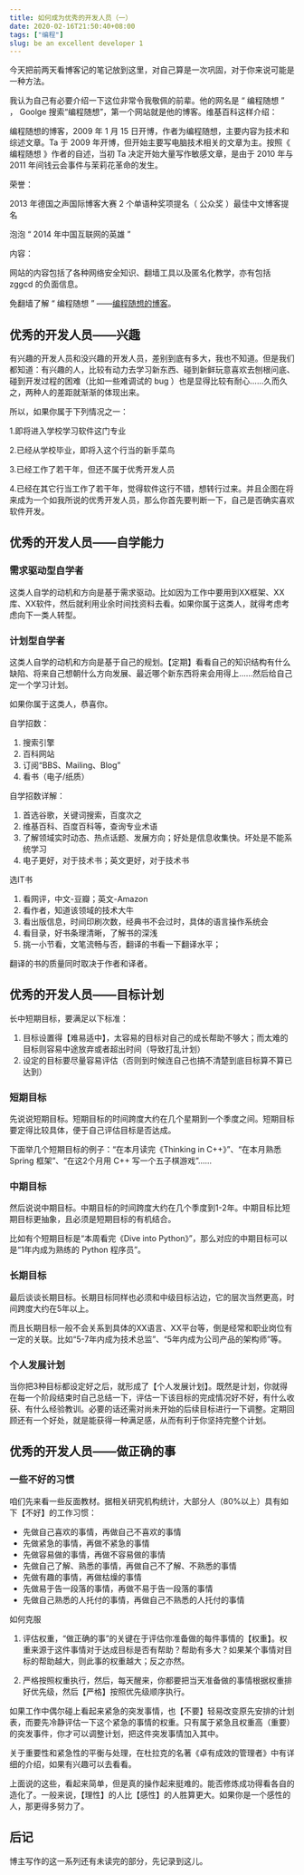 ```yaml
---
title: 如何成为优秀的开发人员（一）
date: 2020-02-16T21:50:40+08:00
tags: ["编程"]
slug: be an excellent developer 1
---
```


今天把前两天看博客记的笔记放到这里，对自己算是一次巩固，对于你来说可能是一种方法。

我认为自己有必要介绍一下这位非常令我敬佩的前辈。他的网名是 “ 编程随想 ” ， Goolge 搜索“编程随想”，第一个网站就是他的博客。维基百科这样介绍：

编程随想的博客，2009 年 1 月 15 日开博，作者为编程随想，主要内容为技术和综述文章。Ta 于 2009 年开博，但开始主要写电脑技术相关的文章为主。按照《 编程随想 》作者的自述，当初 Ta 决定开始大量写作敏感文章，是由于 2010 年与 2011 年间钱云会事件与茉莉花革命的发生。

荣誉：

2013 年德国之声国际博客大赛 2 个单语种奖项提名（ 公众奖 ）最佳中文博客提名

泡泡 “ 2014 年中国互联网的英雄 ”

内容：

网站的内容包括了各种网络安全知识、翻墙工具以及匿名化教学，亦有包括 zggcd 的负面信息。

免翻墙了解 “ 编程随想 ” ——[编程随想的博客](http://www.chezaiyi.cn/psychology/320523.html)。

## 优秀的开发人员——兴趣

有兴趣的开发人员和没兴趣的开发人员，差别到底有多大，我也不知道。但是我们都知道：有兴趣的人，比较有动力去学习新东西、碰到新鲜玩意喜欢去刨根问底、碰到开发过程的困难（比如一些难调试的 bug ）也是显得比较有耐心……久而久之，两种人的差距就渐渐的体现出来。

所以，如果你属于下列情况之一：

1.即将进入学校学习软件这门专业

2.已经从学校毕业，即将入这个行当的新手菜鸟

3.已经工作了若干年，但还不属于优秀开发人员

4.已经在其它行当工作了若干年，觉得软件这行不错，想转行过来。并且企图在将来成为一个如我所说的优秀开发人员，那么你首先要判断一下，自己是否确实喜欢软件开发。

## 优秀的开发人员——自学能力

### 需求驱动型自学者

这类人自学的动机和方向是基于需求驱动。比如因为工作中要用到XX框架、XX库、XX软件，然后就利用业余时间找资料去看。如果你属于这类人，就得考虑考虑向下一类人转型。

### 计划型自学者

这类人自学的动机和方向是基于自己的规划。【定期】看看自己的知识结构有什么缺陷、将来自己想朝什么方向发展、最近哪个新东西将来会用得上......然后给自己定一个学习计划。

如果你属于这类人，恭喜你。

自学招数：

1. 搜索引擎
2. 百科网站
3. 订阅“BBS、Mailing、Blog”
4. 看书（电子/纸质）

自学招数详解：

1. 首选谷歌，关键词搜索，百度次之
2. 维基百科、百度百科等，查询专业术语
3. 了解领域实时动态、热点话题、发展方向；好处是信息收集快。坏处是不能系统学习
4. 电子更好，对于技术书；英文更好，对于技术书

选IT书

1. 看网评，中文-豆瓣；英文-Amazon
2. 看作者，知道该领域的技术大牛
3. 看出版信息，时间印刷次数，经典书不会过时，具体的语言操作系统会
4. 看目录，好书条理清晰，了解书的深浅
5. 挑一小节看，文笔流畅与否，翻译的书看一下翻译水平；

翻译的书的质量同时取决于作者和译者。

## 优秀的开发人员——目标计划

长中短期目标，要满足以下标准：

1. 目标设置得【难易适中】，太容易的目标对自己的成长帮助不够大；而太难的目标则容易中途放弃或者超出时间（导致打乱计划）
2. 设定的目标要尽量容易评估（否则到时候连自己也搞不清楚到底目标算不算已达到）

### 短期目标

先说说短期目标。短期目标的时间跨度大约在几个星期到一个季度之间。短期目标要定得比较具体，便于自己评估目标是否达成。

下面举几个短期目标的例子：“在本月读完《Thinking in C++》”、“在本月熟悉 Spring 框架”、“在这2个月用 C++ 写一个五子棋游戏”......

### 中期目标

然后说说中期目标。中期目标的时间跨度大约在几个季度到1-2年。中期目标比短期目标更抽象，且必须是短期目标的有机结合。

比如有个短期目标是“本周看完《Dive into Python》”，那么对应的中期目标可以是“1年内成为熟练的 Python 程序员”。

### 长期目标

最后谈谈长期目标。长期目标同样也必须和中级目标沾边，它的层次当然更高，时间跨度大约在5年以上。

而且长期目标一般不会关系到具体的XX语言、XX平台等，倒是经常和职业岗位有一定的关联。比如“5-7年内成为技术总监”、“5年内成为公司产品的架构师”等。

### 个人发展计划

当你把3种目标都设定好之后，就形成了【个人发展计划】。既然是计划，你就得在每一个阶段结束时自己总结一下，评估一下该目标的完成情况好不好，有什么收获、有什么经验教训。必要的话还需对尚未开始的后续目标进行一下调整。定期回顾还有一个好处，就是能获得一种满足感，从而有利于你坚持完整个计划。

## 优秀的开发人员——做正确的事

### 一些不好的习惯

咱们先来看一些反面教材。据相关研究机构统计，大部分人（80%以上）具有如下【不好】的工作习惯：

- 先做自己喜欢的事情，再做自己不喜欢的事情
- 先做紧急的事情，再做不紧急的事情
- 先做容易做的事情，再做不容易做的事情
- 先做自己了解、熟悉的事情，再做自己不了解、不熟悉的事情
- 先做有趣的事情，再做枯燥的事情
- 先做易于告一段落的事情，再做不易于告一段落的事情
- 先做自己熟悉的人托付的事情，再做自己不熟悉的人托付的事情

如何克服

1. 评估权重，“做正确的事”的关键在于评估你准备做的每件事情的【权重】。权重来源于这件事情对于达成目标是否有帮助？帮助有多大？如果某个事情对目标的帮助越大，则此事的权重越大；反之亦然。

2. 严格按照权重执行，然后，每天醒来，你都要把当天准备做的事情根据权重排好优先级，然后【严格】按照优先级顺序执行。

如果工作中偶尔碰上看起来紧急的突发事情，也【不要】轻易改变原先安排的计划表，而要先冷静评估一下这个紧急的事情的权重。只有属于紧急且权重高（重要）的突发事件，你才可以调整计划，把这件突发事情加入其中。

关于重要性和紧急性的平衡与处理，在杜拉克的名著《卓有成效的管理者》中有详细的介绍，如果有兴趣可以去看看。

上面说的这些，看起来简单，但是真的操作起来挺难的。能否修炼成功得看各自的造化了。一般来说，【理性】的人比【感性】的人胜算更大。如果你是一个感性的人，那更得多努力了。

## 后记

博主写作的这一系列还有未读完的部分，先记录到这儿。
